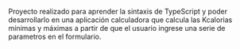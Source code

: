 Proyecto realizado para aprender la sintaxis de TypeScript y poder desarrollarlo en una aplicación calculadora que calcula las Kcalorias mínimas y máximas
a partir de que el usuario ingrese una serie de parametros en el formulario.
